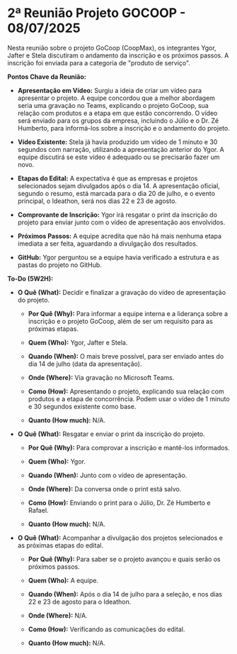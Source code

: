 ﻿# 2ª Reunião Projeto GOCOOP - 08/07/2025


Nesta reunião sobre o projeto GoCoop (CoopMax), os integrantes Ygor, Jafter e Stela discutiram o andamento da inscrição e os próximos passos. A inscrição foi enviada para a categoria de "produto de serviço".

**Pontos Chave da Reunião:**

-   **Apresentação em Vídeo:** Surgiu a ideia de criar um vídeo para apresentar o projeto. A equipe concordou que a melhor abordagem seria uma gravação no Teams, explicando o projeto GoCoop, sua relação com produtos e a etapa em que estão concorrendo. O vídeo será enviado para os grupos da empresa, incluindo o Júlio e o Dr. Zé Humberto, para informá-los sobre a inscrição e o andamento do projeto.
    
-   **Vídeo Existente:** Stela já havia produzido um vídeo de 1 minuto e 30 segundos com narração, utilizando a apresentação anterior do Ygor. A equipe discutirá se este vídeo é adequado ou se precisarão fazer um novo.
    
-   **Etapas do Edital:** A expectativa é que as empresas e projetos selecionados sejam divulgados após o dia 14. A apresentação oficial, segundo o resumo, está marcada para o dia 20 de julho, e o evento principal, o Ideathon, será nos dias 22 e 23 de agosto.
    
-   **Comprovante de Inscrição:** Ygor irá resgatar o print da inscrição do projeto para enviar junto com o vídeo de apresentação aos envolvidos.
    
-   **Próximos Passos:** A equipe acredita que não há mais nenhuma etapa imediata a ser feita, aguardando a divulgação dos resultados.
    
-   **GitHub:** Ygor perguntou se a equipe havia verificado a estrutura e as pastas do projeto no GitHub.
    

**To-Do (5W2H):**

-   **O Quê (What):** Decidir e finalizar a gravação do vídeo de apresentação do projeto.
    
    -   **Por Quê (Why):** Para informar a equipe interna e a liderança sobre a inscrição e o projeto GoCoop, além de ser um requisito para as próximas etapas.
        
    -   **Quem (Who):** Ygor, Jafter e Stela.
        
    -   **Quando (When):** O mais breve possível, para ser enviado antes do dia 14 de julho (data da apresentação).
        
    -   **Onde (Where):** Via gravação no Microsoft Teams.
        
    -   **Como (How):** Apresentando o projeto, explicando sua relação com produtos e a etapa de concorrência. Podem usar o vídeo de 1 minuto e 30 segundos existente como base.
        
    -   **Quanto (How much):** N/A.
        
-   **O Quê (What):** Resgatar e enviar o print da inscrição do projeto.
    
    -   **Por Quê (Why):** Para comprovar a inscrição e mantê-los informados.
        
    -   **Quem (Who):** Ygor.
        
    -   **Quando (When):** Junto com o vídeo de apresentação.
        
    -   **Onde (Where):** Da conversa onde o print está salvo.
        
    -   **Como (How):** Enviando o print para o Júlio, Dr. Zé Humberto e Rafael.
        
    -   **Quanto (How much):** N/A.
        
-   **O Quê (What):** Acompanhar a divulgação dos projetos selecionados e as próximas etapas do edital.
    
    -   **Por Quê (Why):** Para saber se o projeto avançou e quais serão os próximos passos.
        
    -   **Quem (Who):** A equipe.
        
    -   **Quando (When):** Após o dia 14 de julho para a seleção, e nos dias 22 e 23 de agosto para o Ideathon.
        
    -   **Onde (Where):** N/A.
        
    -   **Como (How):** Verificando as comunicações do edital.
        
    -   **Quanto (How much):** N/A.
